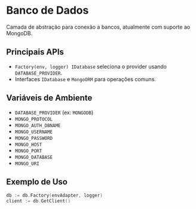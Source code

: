 # Banco de Dados

Camada de abstração para conexão a bancos, atualmente com suporte ao MongoDB.

## Principais APIs
- `Factory(env, logger) IDatabase` seleciona o provider usando `DATABASE_PROVIDER`.
- Interfaces `IDatabase` e `MongoORM` para operações comuns.

## Variáveis de Ambiente
- `DATABASE_PROVIDER` (ex: `MONGODB`)
- `MONGO_PROTOCOL`
- `MONGO_AUTH_DBNAME`
- `MONGO_USERNAME`
- `MONGO_PASSWORD`
- `MONGO_HOST`
- `MONGO_PORT`
- `MONGO_DATABASE`
- `MONGO_URI`

## Exemplo de Uso
```go
db := db.Factory(envAdapter, logger)
client := db.GetClient()
```
